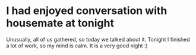 # I had enjoyed conversation with housemate at tonight

Unusually, all of us gathered, so today we talked about it.
Tonight I finished a lot of work, so my mind is calm. It is a very good night :)